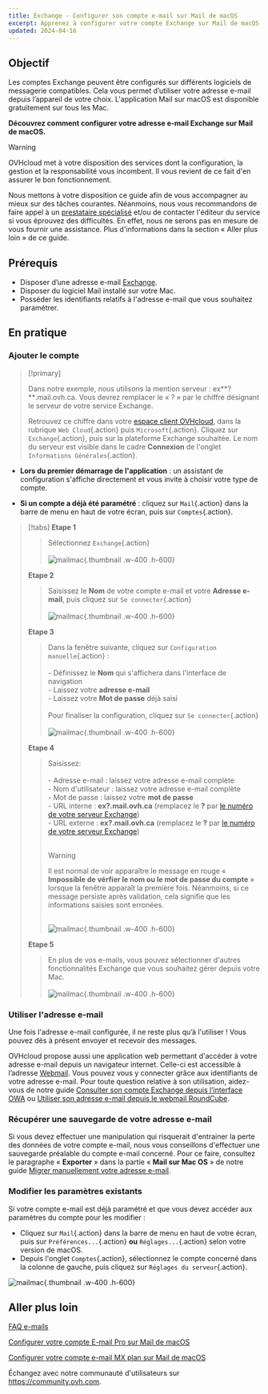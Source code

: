 ```yaml
---
title: Exchange - Configurer son compte e-mail sur Mail de macOS
excerpt: Apprenez à configurer votre compte Exchange sur Mail de macOS
updated: 2024-04-16
---
```


<style>
.w-400 {
  max-width:400px !important;
}
.h-600 {
  max-height:600px !important;
}
</style>

## Objectif

Les comptes Exchange peuvent être configurés sur différents logiciels de messagerie compatibles. Cela vous permet d’utiliser votre adresse e-mail depuis l’appareil de votre choix. L'application Mail sur macOS est disponible gratuitement sur tous les Mac.

**Découvrez comment configurer votre adresse e-mail Exchange sur Mail de macOS.**

> [!warning]
>
> OVHcloud met à votre disposition des services dont la configuration, la gestion et la responsabilité vous incombent. Il vous revient de ce fait d'en assurer le bon fonctionnement.
>
> Nous mettons à votre disposition ce guide afin de vous accompagner au mieux sur des tâches courantes. Néanmoins, nous vous recommandons de faire appel à un [prestataire spécialisé](/links/partner) et/ou de contacter l'éditeur du service si vous éprouvez des difficultés. En effet, nous ne serons pas en mesure de vous fournir une assistance. Plus d'informations dans la section « Aller plus loin » de ce guide.
>

## Prérequis

- Disposer d’une adresse e-mail [Exchange](/links/web/emails-hosted-exchange).
- Disposer du logiciel Mail installé sur votre Mac.
- Posséder les identifiants relatifs à l'adresse e-mail que vous souhaitez paramétrer.

## En pratique

### Ajouter le compte <a name="addaccount"></a>

> [!primary]
>
> Dans notre exemple, nous utilisons la mention serveur : ex**?**.mail.ovh.ca. Vous devrez remplacer le « ? » par le chiffre désignant le serveur de votre service Exchange.
>
> Retrouvez ce chiffre dans votre [espace client OVHcloud](/links/manager), dans la rubrique `Web Cloud`{.action} puis `Microsoft`{.action}.
> Cliquez sur `Exchange`{.action}, puis sur la plateforme Exchange souhaitée. Le nom du serveur est visible dans le cadre **Connexion** de l'onglet `Informations Générales`{.action}.
>

- **Lors du premier démarrage de l'application** : un assistant de configuration s'affiche directement et vous invite à choisir votre type de compte.

- **Si un compte a déjà été paramétré** : cliquez sur `Mail`{.action} dans la barre de menu en haut de votre écran, puis sur `Comptes`{.action}.

> [!tabs]
> **Etape 1**
>> Sélectionnez `Exchange`{.action}<br><br> 
>> ![mailmac](images/mail-mac-exchange01.png){.thumbnail .w-400 .h-600}
>>
> **Etape 2**
>> Saisissez le **Nom** de votre compte e-mail et votre **Adresse e-mail**, puis cliquez sur `Se connecter`{.action} <br><br> 
>> ![mailmac](images/mail-mac-exchange02.png){.thumbnail .w-400 .h-600}
>>
> **Etape 3**
>> Dans la fenêtre suivante, cliquez sur `Configuration manuelle`{.action} : <br><br>- Définissez le **Nom** qui s'affichera dans l'interface de navigation <br>- Laissez votre **adresse e-mail**<br>- Laissez votre **Mot de passe** déjà saisi <br><br>Pour finaliser la configuration, cliquez sur `Se connecter`{.action} <br><br> 
>> ![mailmac](images/mail-mac-exchange03.png){.thumbnail .w-400 .h-600}
>>
> **Etape 4**
>> Saisissez: <br><br>- Adresse e-mail : laissez votre adresse e-mail complète<br>- Nom d'utilisateur : laissez votre adresse e-mail complète <br>- Mot de passe : laissez votre **mot de passe**<br> - URL interne : **ex?.mail.ovh.ca** (remplacez le **?** par [le numéro de votre serveur Exchange](#addaccount))<br>- URL externe : **ex?.mail.ovh.ca** (remplacez le **?** par [le numéro de votre serveur Exchange](#addaccount))<br><br>
>>
>> > [!warning]
>> >
>> > Il est normal de voir apparaître le message en rouge « **Impossible de vérfier le nom ou le mot de passe du compte** » lorsque la fenêtre apparaît la première fois. Néanmoins, si ce message persiste après validation, cela signifie que les informations saisies sont erronées.<br><br>
>>
>> ![mailmac](images/mail-mac-exchange04.png){.thumbnail .w-400 .h-600}
>>
> **Etape 5**
>> En plus de vos e-mails, vous pouvez sélectionner d'autres fonctionnalités Exchange que vous souhaitez gérer depuis votre Mac. <br><br>![mailmac](images/mail-mac-exchange05.png){.thumbnail .w-400 .h-600}

### Utiliser l'adresse e-mail

Une fois l'adresse e-mail configurée, il ne reste plus qu’à l'utiliser ! Vous pouvez dès à présent envoyer et recevoir des messages.

OVHcloud propose aussi une application web permettant d'accéder à votre adresse e-mail depuis un navigateur internet. Celle-ci est accessible à l’adresse [Webmail](/links/web/email). Vous pouvez vous y connecter grâce aux identifiants de votre adresse e-mail. Pour toute question relative à son utilisation, aidez-vous de notre guide [Consulter son compte Exchange depuis l’interface OWA](/pages/web_cloud/email_and_collaborative_solutions/using_the_outlook_web_app_webmail/email_owa) ou [Utiliser son adresse e-mail depuis le webmail RoundCube](/pages/web_cloud/email_and_collaborative_solutions/mx_plan/email_roundcube#ou-et-comment-se-connecter-au-webmail-roundcube).

### Récupérer une sauvegarde de votre adresse e-mail

Si vous devez effectuer une manipulation qui risquerait d'entrainer la perte des données de votre compte e-mail, nous vous conseillons d'effectuer une sauvegarde préalable du compte e-mail concerné. Pour ce faire, consultez le paragraphe « **Exporter** » dans la partie « **Mail sur Mac OS** » de notre guide [Migrer manuellement votre adresse e-mail](/pages/web_cloud/email_and_collaborative_solutions/migrating/manual_email_migration#exporter).

### Modifier les paramètres existants

Si votre compte e-mail est déjà paramétré et que vous devez accéder aux paramètres du compte pour les modifier :

- Cliquez sur `Mail`{.action} dans la barre de menu en haut de votre écran, puis sur `Préférences...`{.action} **ou** `Réglages...`{.action} selon votre version de macOS.
- Depuis l'onglet `Comptes`{.action}, sélectionnez le compte concerné dans la colonne de gauche, puis cliquez sur `Réglages du serveur`{.action}.

![mailmac](images/mail-mac-exchange06.png){.thumbnail .w-400 .h-600}

## Aller plus loin

[FAQ e-mails](/pages/web_cloud/email_and_collaborative_solutions/mx_plan/faq-emails)

[Configurer votre compte E-mail Pro sur Mail de macOS](/pages/web_cloud/email_and_collaborative_solutions/email_pro/how_to_configure_mail_macos)

[Configurer votre compte e-mail MX plan sur Mail de macOS](/pages/web_cloud/email_and_collaborative_solutions/mx_plan/how_to_configure_mail_macos)

Échangez avec notre communauté d'utilisateurs sur <https://community.ovh.com>.
